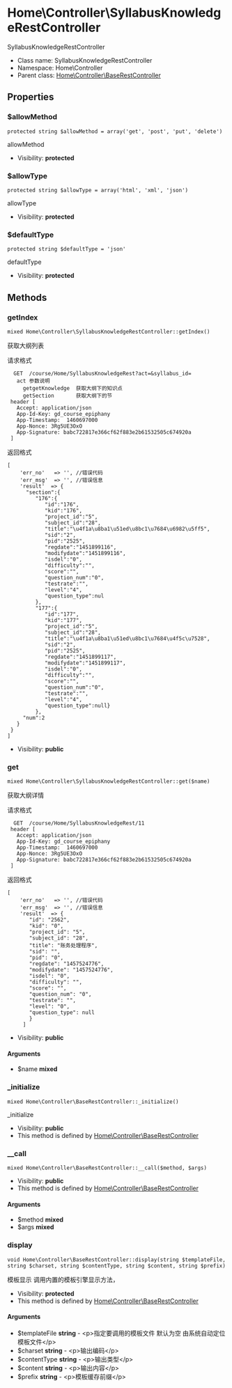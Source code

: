Home\Controller\SyllabusKnowledgeRestController
===============

SyllabusKnowledgeRestController




* Class name: SyllabusKnowledgeRestController
* Namespace: Home\Controller
* Parent class: [Home\Controller\BaseRestController](Home-Controller-BaseRestController.md)





Properties
----------


### $allowMethod

    protected string $allowMethod = array('get', 'post', 'put', 'delete')

allowMethod



* Visibility: **protected**


### $allowType

    protected string $allowType = array('html', 'xml', 'json')

allowType



* Visibility: **protected**


### $defaultType

    protected string $defaultType = 'json'

defaultType



* Visibility: **protected**


Methods
-------


### getIndex

    mixed Home\Controller\SyllabusKnowledgeRestController::getIndex()

获取大纲列表

请求格式
```
  GET  /course/Home/SyllabusKnowledgeRest?act=&syllabus_id=
   act 参数说明
     getgetKnowledge  获取大纲下的知识点
     getSection       获取大纲下的节
 header [
   Accept: application/json
   App-Id-Key: gd_course_epiphany
   App-Timestamp:  1460697000
   App-Nonce: 3Rg5UE3OxO
   App-Signature: babc722817e366cf62f883e2b61532505c674920a
 ]
```
返回格式
```
[
    'err_no'   => '', //错误代码
    'err_msg'  => '', //错误信息
    'result'  => {
      "section":{
         "176":{
            "id":"176",
            "kid":"176",
            "project_id":"5",
            "subject_id":"28",
            "title":"\u4f1a\u8ba1\u51ed\u8bc1\u7684\u6982\u5ff5",
            "sid":"2",
            "pid":"2525",
            "regdate":"1451899116",
            "modifydate":"1451899116",
            "isdel":"0",
            "difficulty":"",
            "score":"",
            "question_num":"0",
            "testrate":"",
            "level":"4",
            "question_type":nul
         },
         "177":{
            "id":"177",
            "kid":"177",
            "project_id":"5",
            "subject_id":"28",
            "title":"\u4f1a\u8ba1\u51ed\u8bc1\u7684\u4f5c\u7528",
            "sid":"2",
            "pid":"2525",
            "regdate":"1451899117",
            "modifydate":"1451899117",
            "isdel":"0",
            "difficulty":"",
            "score":"",
            "question_num":"0",
            "testrate":"",
            "level":"4",
            "question_type":null}
         },
     "num":2
   }
 }
]
```

* Visibility: **public**




### get

    mixed Home\Controller\SyllabusKnowledgeRestController::get($name)

获取大纲详情

请求格式
```
  GET  /course/Home/SyllabusKnowledgeRest/11
 header [
   Accept: application/json
   App-Id-Key: gd_course_epiphany
   App-Timestamp:  1460697000
   App-Nonce: 3Rg5UE3OxO
   App-Signature: babc722817e366cf62f883e2b61532505c674920a
 ]
```
返回格式
```
[
    'err_no'   => '', //错误代码
    'err_msg'  => '', //错误信息
    'result'  => {
       "id": "2562",
       "kid": "0",
       "project_id": "5",
       "subject_id": "28",
       "title": "账务处理程序",
       "sid": "",
       "pid": "0",
       "regdate": "1457524776",
       "modifydate": "1457524776",
       "isdel": "0",
       "difficulty": "",
       "score": "",
       "question_num": "0",
       "testrate": "",
       "level": "0",
       "question_type": null
       }
     ]
```

* Visibility: **public**


#### Arguments
* $name **mixed**



### _initialize

    mixed Home\Controller\BaseRestController::_initialize()

_initialize



* Visibility: **public**
* This method is defined by [Home\Controller\BaseRestController](Home-Controller-BaseRestController.md)




### __call

    mixed Home\Controller\BaseRestController::__call($method, $args)





* Visibility: **public**
* This method is defined by [Home\Controller\BaseRestController](Home-Controller-BaseRestController.md)


#### Arguments
* $method **mixed**
* $args **mixed**



### display

    void Home\Controller\BaseRestController::display(string $templateFile, string $charset, string $contentType, string $content, string $prefix)

模板显示 调用内置的模板引擎显示方法，



* Visibility: **protected**
* This method is defined by [Home\Controller\BaseRestController](Home-Controller-BaseRestController.md)


#### Arguments
* $templateFile **string** - &lt;p&gt;指定要调用的模板文件
默认为空 由系统自动定位模板文件&lt;/p&gt;
* $charset **string** - &lt;p&gt;输出编码&lt;/p&gt;
* $contentType **string** - &lt;p&gt;输出类型&lt;/p&gt;
* $content **string** - &lt;p&gt;输出内容&lt;/p&gt;
* $prefix **string** - &lt;p&gt;模板缓存前缀&lt;/p&gt;



